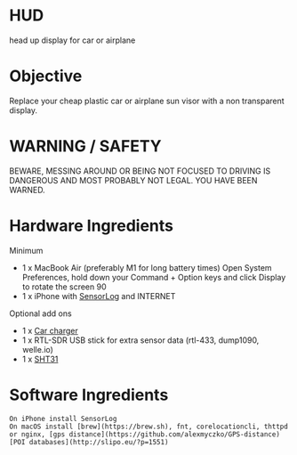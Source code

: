 # HUD
head up display for car or airplane

# Objective
Replace your cheap plastic car or airplane sun visor with a non transparent display.

# WARNING / SAFETY
BEWARE, MESSING AROUND OR BEING NOT FOCUSED TO DRIVING IS DANGEROUS
AND MOST PROBABLY NOT LEGAL. YOU HAVE BEEN WARNED.

# Hardware Ingredients

Minimum
- 1 x MacBook Air (preferably M1 for long battery times)
  Open System Preferences, hold down your Command + Option keys and click Display to rotate the screen 90
- 1 x iPhone with [SensorLog](http://sensorlog.berndthomas.net) and INTERNET

Optional add ons
- 1 x [Car charger](https://www.digitec.ch/de/search?filter=t_15988%3D304316%7C304317&q=car+charger+30w&so=5)
- 1 x RTL-SDR USB stick for extra sensor data (rtl-433, dump1090, welle.io)
- 1 x [SHT31](https://www.digitec.ch/de/s1/product/sensirion-sht31-entwicklungsboard-kit-9717948?gclid=Cj0KCQjwyN-DBhCDARIsAFOELTm_26hck6XTyOt3p1EEpUqPWCujMSZ_YCDyusBeKREwiLQG-pnhbqgaArZ-EALw_wcB&gclsrc=aw.ds)

# Software Ingredients
```
On iPhone install SensorLog
On macOS install [brew](https://brew.sh), fnt, corelocationcli, thttpd or nginx, [gps distance](https://github.com/alexmyczko/GPS-distance)
[POI databases](http://slipo.eu/?p=1551)
```
